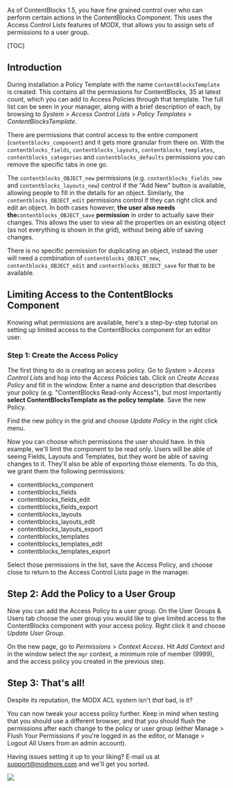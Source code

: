 As of ContentBlocks 1.5, you have fine grained control over who can perform certain actions in the ContentBlocks Component. This uses the Access Control Lists features of MODX, that allows you to assign sets of permissions to a user group.

[TOC]

## Introduction

During installation a Policy Template with the name `ContentBlocksTemplate` is created. This contains all the permissions for ContentBlocks, 35 at latest count, which you can add to Access Policies through that template. The full list can be seen in your manager, along with a brief description of each, by browsing to _System_ > _Access Control Lists_ > _Policy Templates_ > _ContentBlocksTemplate_.

There are permissions that control access to the entire component (`contentblocks_component`) and it gets more granular from there on. With the `contentblocks_fields`, `contentblocks_layouts`, `contentblocks_templates`, `contentblocks_categories` and `contentblocks_defaults` permissions you can remove the specific tabs in one go.

The `contentblocks_OBJECT_new` permissions (e.g. `contentblocks_fields_new` and `contentblocks_layouts_new`) control if the "Add New" button is available, allowing people to fill in the details for an object. Similarly, the `contentblocks_OBJECT_edit` permissions control if they can right click and edit an object. In both cases however, **the user also needs the**`contentblocks_OBJECT_save` **permission** in order to actually save their changes. This allows the user to view all the properties on an existing object (as not everything is shown in the grid), without being able of saving changes.

There is no specific permission for duplicating an object, instead the user will need a combination of `contentblocks_OBJECT_new`, `contentblocks_OBJECT_edit` and `contentblocks_OBJECT_save` for that to be available.

## Limiting Access to the ContentBlocks Component

Knowing what permissions are available, here's a step-by-step tutorial on setting up limited access to the ContentBlocks component for an editor user.

### Step 1: Create the Access Policy

The first thing to do is creating an access policy. Go to _System_ > _Access Control Lists_ and hop into the _Access Policies_ tab. Click on _Create Access Policy_ and fill in the window. Enter a name and description that describes your policy (e.g. "ContentBlocks Read-only Access"), but most importantly **select ContentBlocksTemplate as the policy template**. Save the new Policy.

Find the new policy in the grid and choose _Update Policy_ in the right click menu.

Now you can choose which permissions the user should have. In this example, we'll limit the component to be read only. Users will be able of seeing Fields, Layouts and Templates, but they wont be able of saving changes to it. They'll also be able of exporting those elements. To do this, we grant them the following permissions:

- contentblocks\_component
- contentblocks\_fields
- contentblocks\_fields\_edit
- contentblocks\_fields\_export
- contentblocks\_layouts
- contentblocks\_layouts\_edit
- contentblocks\_layouts\_export
- contentblocks\_templates
- contentblocks\_templates\_edit
- contentblocks\_templates\_export

Select those permissions in the list, save the Access Policy, and choose close to return to the Access Control Lists page in the manager.

## Step 2: Add the Policy to a User Group

Now you can add the Access Policy to a user group. On the User Groups & Users tab choose the user group you would like to give limited access to the ContentBlocks component with your access policy. Right click it and choose _Update User Group_.

On the new page, go to _Permissions_ > _Context Access_. Hit _Add Context_ and in the window select the `mgr` context, a minimum role of member (9999), and the access policy you created in the previous step.

## Step 3: That's all!

Despite its reputation, the MODX ACL system isn't _that_ bad, is it?

You can now tweak your access policy further. Keep in mind when testing that you should use a different browser, and that you should flush the permissions after each change to the policy or user group (either Manage > Flush Your Permissions if you're logged in as the editor, or Manage > Logout All Users from an admin account).

Having issues setting it up to your liking? E-mail us at support@modmore.com and we'll get you sorted.

 [ ![](https://assets.modmore.com/uploads/2016/04/contentblocks_limited_access.png)](https://assets.modmore.com/uploads/2016/04/contentblocks_limited_access.png)